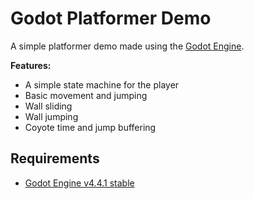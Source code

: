 # Godot Platformer Demo

A simple platformer demo made using the [Godot Engine](https://github.com/godotengine/godot).

**Features:**
- A simple state machine for the player
- Basic movement and jumping
- Wall sliding
- Wall jumping
- Coyote time and jump buffering

## Requirements
- [Godot Engine v4.4.1 stable](https://github.com/godotengine/godot/releases/tag/4.4.1-stable)
